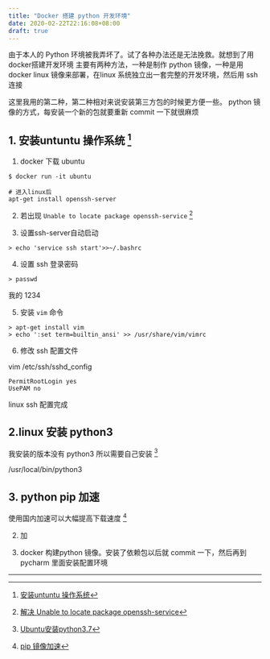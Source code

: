 ```yaml
---
title: "Docker 搭建 python 开发环境"
date: 2020-02-22T22:16:08+08:00
draft: true
---
```


由于本人的 Python 环境被我弄坏了。试了各种办法还是无法挽救。就想到了用docker搭建开发环境
主要有两种方法，一种是制作 python 镜像，一种是用 docker linux 镜像来部署，在linux 系统独立出一套完整的开发环境，然后用 ssh 连接


这里我用的第二种，第二种相对来说安装第三方包的时候更方便一些。 python 镜像的方式，每安装一个新的包就要重新 commit 一下就很麻烦


## 1. 安装untuntu 操作系统 [^1]


1. docker 下载 ubuntu
```
$ docker run -it ubuntu

# 进入linux后
apt-get install openssh-server
```

2. 若出现 `Unable to locate package openssh-service` [^2]

3. 设置ssh-server自动启动

```
> echo 'service ssh start'>>~/.bashrc
```

4. 设置 ssh 登录密码 

```
> passwd
```
我的 1234

5. 安装 `vim` 命令

```
> apt-get install vim
> echo ':set term=builtin_ansi' >> /usr/share/vim/vimrc
```

6. 修改 ssh 配置文件

vim /etc/ssh/sshd_config

```
PermitRootLogin yes  
UsePAM no
```

linux ssh 配置完成

## 2.linux 安装 python3

我安装的版本没有 python3 所以需要自己安装 [^3]

/usr/local/bin/python3

## 3. python pip 加速

使用国内加速可以大幅提高下载速度 [^4]


2. 加


3. docker 构建python 镜像。安装了依赖包以后就 commit 一下，然后再到 pycharm 里面安装配置环境


--- 
[^1]: [安装untuntu 操作系统](https://blog.csdn.net/ambm29/article/details/96483086)
[^2]: [解决 Unable to locate package openssh-service](https://blog.csdn.net/qq_38004174/article/details/87896135)
[^3]: [Ubuntu安装python3.7](https://juejin.im/post/5d5e3891f265da03bf0f48cc)
[^4]: [pip 镜像加速](https://www.cnblogs.com/aimi-cn/p/10746457.html)